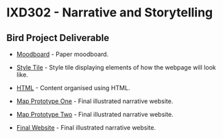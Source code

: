 <h1>IXD302 - Narrative and Storytelling</h1>

<h2>Bird Project Deliverable</h2>

- [Moodboard](http://martinemcgrath.github.io/IXD302-bird-project/images/moodboard.png) - Paper moodboard.

- [Style Tile](http://martinemcgrath.github.io/IXD302-bird-project/images/style-tile.png) - Style tile displaying elements of how the webpage will look like.

- [HTML](http://martinemcgrath.github.io/IXD302-bird-project/extinct-new-zealand-bird.html) - Content organised using HTML.

- [Map Prototype One](http://martinemcgrath.github.io/IXD302-bird-project/map-test.html) - Final illustrated narrative website.

- [Map Prototype Two](http://martinemcgrath.github.io/IXD302-bird-project/map-test2.html) - Final illustrated narrative website.


- [Final Website](http://martinemcgrath.github.io/IXD302-bird-project/index.html) - Final illustrated narrative website.
